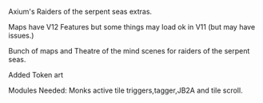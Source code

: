 Axium's Raiders of the serpent seas extras.

Maps have V12 Features but some things may load ok in V11 (but may have issues.)

Bunch of maps and Theatre of the mind scenes for raiders of the serpent seas. 

Added Token art

Modules Needed: 
Monks active tile triggers,tagger,JB2A and tile scroll.

